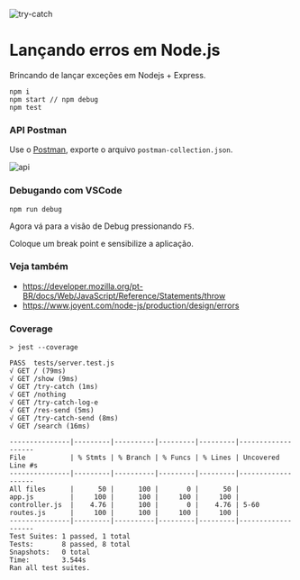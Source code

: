 ![try-catch](https://user-images.githubusercontent.com/1257048/85043242-85ec7900-b162-11ea-9d31-cd9df9d6cd47.png)

# Lançando erros em Node.js

Brincando de lançar exceções em Nodejs + Express.

    npm i
    npm start // npm debug
    npm test


### API Postman

Use o [Postman](https://www.getpostman.com/), exporte o arquivo `postman-collection.json`.

![api](https://user-images.githubusercontent.com/1257048/85043361-a3b9de00-b162-11ea-9b1d-9f223370a9b8.png)


### Debugando com VSCode

    npm run debug

Agora vá para a visão de Debug pressionando `F5`.

Coloque um break point e sensibilize a aplicação.


### Veja também

+ https://developer.mozilla.org/pt-BR/docs/Web/JavaScript/Reference/Statements/throw
+ https://www.joyent.com/node-js/production/design/errors


### Coverage

    > jest --coverage

    PASS  tests/server.test.js
    √ GET / (79ms)
    √ GET /show (9ms)
    √ GET /try-catch (1ms)
    √ GET /nothing
    √ GET /try-catch-log-e
    √ GET /res-send (5ms)
    √ GET /try-catch-send (8ms)
    √ GET /search (16ms)

    ---------------|---------|----------|---------|---------|-------------------
    File           | % Stmts | % Branch | % Funcs | % Lines | Uncovered Line #s
    ---------------|---------|----------|---------|---------|-------------------
    All files      |      50 |      100 |       0 |      50 |
    app.js         |     100 |      100 |     100 |     100 |
    controller.js  |    4.76 |      100 |       0 |    4.76 | 5-60
    routes.js      |     100 |      100 |     100 |     100 |
    ---------------|---------|----------|---------|---------|-------------------
    Test Suites: 1 passed, 1 total
    Tests:       8 passed, 8 total
    Snapshots:   0 total
    Time:        3.544s
    Ran all test suites.